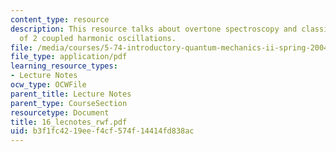```yaml
---
content_type: resource
description: This resource talks about overtone spectroscopy and classical treatment
  of 2 coupled harmonic oscillations.
file: /media/courses/5-74-introductory-quantum-mechanics-ii-spring-2004/b3f1fc4219eef4cf574f14414fd838ac_16_lecnotes_rwf.pdf
file_type: application/pdf
learning_resource_types:
- Lecture Notes
ocw_type: OCWFile
parent_title: Lecture Notes
parent_type: CourseSection
resourcetype: Document
title: 16_lecnotes_rwf.pdf
uid: b3f1fc42-19ee-f4cf-574f-14414fd838ac
---
```

